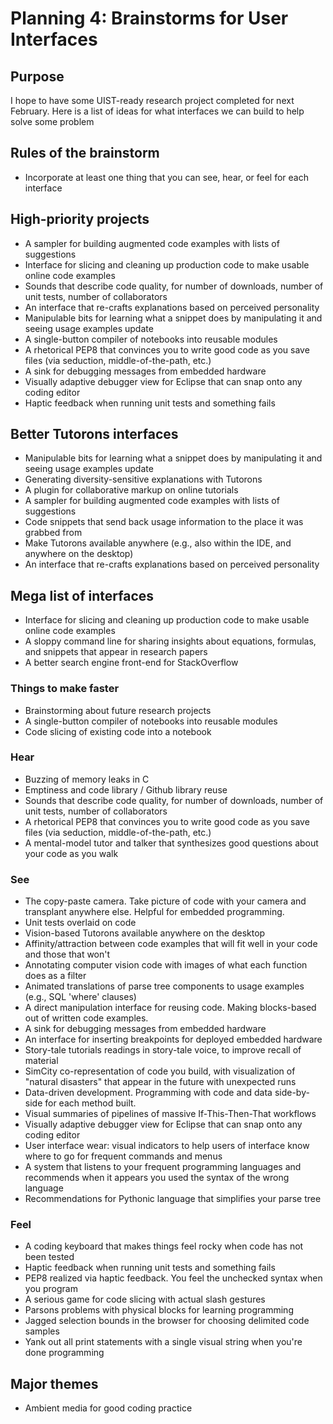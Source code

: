 # Planning 4: Brainstorms for User Interfaces

## Purpose

I hope to have some UIST-ready research project completed for next February.
Here is a list of ideas for what interfaces we can build to help solve some problem

## Rules of the brainstorm

* Incorporate at least one thing that you can see, hear, or feel for each interface

## High-priority projects
* A sampler for building augmented code examples with lists of suggestions
* Interface for slicing and cleaning up production code to make usable online code examples
* Sounds that describe code quality, for number of downloads, number of unit tests, number of collaborators
* An interface that re-crafts explanations based on perceived personality
* Manipulable bits for learning what a snippet does by manipulating it and seeing usage examples update
* A single-button compiler of notebooks into reusable modules
* A rhetorical PEP8 that convinces you to write good code as you save files (via seduction, middle-of-the-path, etc.)
* A sink for debugging messages from embedded hardware
* Visually adaptive debugger view for Eclipse that can snap onto any coding editor
* Haptic feedback when running unit tests and something fails

## Better Tutorons interfaces
* Manipulable bits for learning what a snippet does by manipulating it and seeing usage examples update
* Generating diversity-sensitive explanations with Tutorons
* A plugin for collaborative markup on online tutorials
* A sampler for building augmented code examples with lists of suggestions
* Code snippets that send back usage information to the place it was grabbed from
* Make Tutorons available anywhere (e.g., also within the IDE, and anywhere on the desktop)
* An interface that re-crafts explanations based on perceived personality

## Mega list of interfaces
* Interface for slicing and cleaning up production code to make usable online code examples
* A sloppy command line for sharing insights about equations, formulas, and snippets that appear in research papers
* A better search engine front-end for StackOverflow

### Things to make faster
* Brainstorming about future research projects
* A single-button compiler of notebooks into reusable modules
* Code slicing of existing code into a notebook

### Hear
* Buzzing of memory leaks in C
* Emptiness and code library / Github library reuse
* Sounds that describe code quality, for number of downloads, number of unit tests, number of collaborators
* A rhetorical PEP8 that convinces you to write good code as you save files (via seduction, middle-of-the-path, etc.)
* A mental-model tutor and talker that synthesizes good questions about your code as you walk

### See
* The copy-paste camera.  Take picture of code with your camera and transplant anywhere else.  Helpful for embedded programming.
* Unit tests overlaid on code
* Vision-based Tutorons available anywhere on the desktop
* Affinity/attraction between code examples that will fit well in your code and those that won't
* Annotating computer vision code with images of what each function does as a filter
* Animated translations of parse tree components to usage examples (e.g., SQL 'where' clauses)
* A direct manipulation interface for reusing code.  Making blocks-based out of written code examples.
* A sink for debugging messages from embedded hardware
* An interface for inserting breakpoints for deployed embedded hardware
* Story-tale tutorials readings in story-tale voice, to improve recall of material
* SimCity co-representation of code you build, with visualization of "natural disasters" that appear in the future with unexpected runs
* Data-driven development.  Programming with code and data side-by-side for each method built.
* Visual summaries of pipelines of massive If-This-Then-That workflows
* Visually adaptive debugger view for Eclipse that can snap onto any coding editor
* User interface wear: visual indicators to help users of interface know where to go for frequent commands and menus
* A system that listens to your frequent programming languages and recommends when it appears you used the syntax of the wrong language
* Recommendations for Pythonic language that simplifies your parse tree

### Feel
* A coding keyboard that makes things feel rocky when code has not been tested
* Haptic feedback when running unit tests and something fails
* PEP8 realized via haptic feedback.  You feel the unchecked syntax when you program
* A serious game for code slicing with actual slash gestures
* Parsons problems with physical blocks for learning programming
* Jagged selection bounds in the browser for choosing delimited code samples
* Yank out all print statements with a single visual string when you're done programming

## Major themes
* Ambient media for good coding practice
